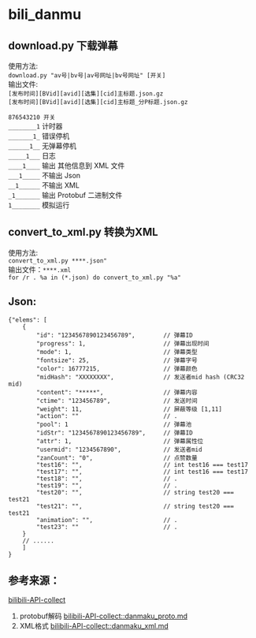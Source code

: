 # bili_danmu

## download.py 下载弹幕
使用方法:  
`download.py "av号|bv号|av号网址|bv号网址" [开关]`  
输出文件:  
`[发布时间][BVid][avid][选集][cid]主标题.json.gz`  
`[发布时间][BVid][avid][选集][cid]主标题_分P标题.json.gz`  

`876543210 开关`  
`________1` 计时器  
`_______1_` 错误停机  
`______1__` 无弹幕停机  
`_____1___` 日志  
`____1____` 输出 其他信息到 XML 文件  
`___1_____` 不输出 Json  
`__1______` 不输出 XML  
`_1_______` 输出 Protobuf 二进制文件  
`1________` 模拟运行  

## convert_to_xml.py 转换为XML
使用方法:  
`convert_to_xml.py ****.json"`  
输出文件：`****.xml`  
`for /r . %a in (*.json) do convert_to_xml.py "%a"`  

## Json:
```JS
{"elems": [
    {
        "id": "1234567890123456789",        // 弹幕ID
        "progress": 1,                      // 弹幕出现时间
        "mode": 1,                          // 弹幕类型
        "fontsize": 25,                     // 弹幕字号
        "color": 16777215,                  // 弹幕颜色
        "midHash": "XXXXXXXX",              // 发送者mid hash (CRC32 mid)
        "content": "*****",                 // 弹幕内容
        "ctime": "123456789",               // 发送时间
        "weight": 11,                       // 屏蔽等级 [1,11]
        "action": ""                        // .
        "pool": 1                           // 弹幕池
        "idStr": "1234567890123456789",     // 弹幕ID
        "attr": 1,                          // 弹幕属性位
        "usermid": "1234567890",            // 发送者mid
        "zanCount": "0",                    // 点赞数量
        "test16": "",                       // int test16 === test17
        "test17": "",                       // int test16 === test17
        "test18": "",                       // .
        "test19": "",                       // .
        "test20": "",                       // string test20 === test21
        "test21": "",                       // string test20 === test21
        "animation": "",                    // .
        "test23": ""                        // .
    }
    // ......
    ]
}
```

## 参考来源：  

[bilibili-API-collect]( https://github.com/SocialSisterYi/bilibili-API-collect )
1.	protobuf解码 [bilibili-API-collect::danmaku_proto.md]( https://github.com/SocialSisterYi/bilibili-API-collect/blob/master/danmaku/danmaku_proto.md )
2.	XML格式 [bilibili-API-collect::danmaku_xml.md]( https://github.com/SocialSisterYi/bilibili-API-collect/blob/master/danmaku/danmaku_xml.md )
